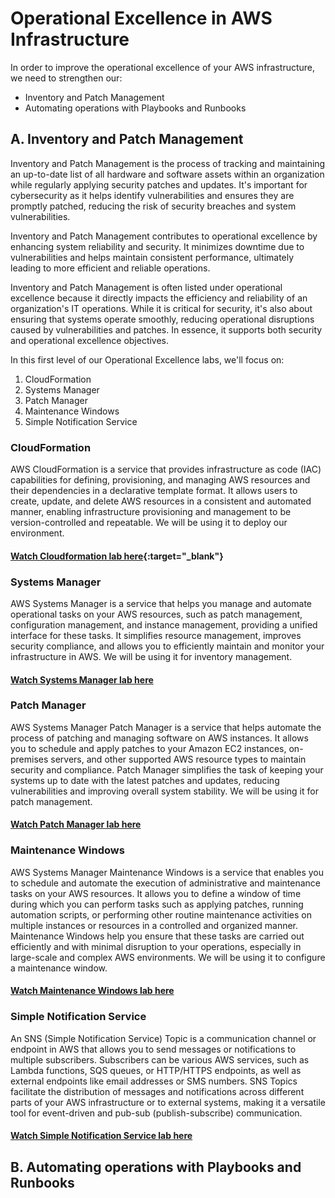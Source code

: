 # Operational Excellence in AWS Infrastructure

In order to improve the operational excellence of your AWS infrastructure, we need to strengthen our:

- Inventory and Patch Management
- Automating operations with Playbooks and Runbooks 

## A. Inventory and Patch Management

Inventory and Patch Management is the process of tracking and maintaining an up-to-date list of all hardware and software assets within an organization while regularly applying security patches and updates. It's important for cybersecurity as it helps identify vulnerabilities and ensures they are promptly patched, reducing the risk of security breaches and system vulnerabilities.

Inventory and Patch Management contributes to operational excellence by enhancing system reliability and security. It minimizes downtime due to vulnerabilities and helps maintain consistent performance, ultimately leading to more efficient and reliable operations.

Inventory and Patch Management is often listed under operational excellence because it directly impacts the efficiency and reliability of an organization's IT operations. While it is critical for security, it's also about ensuring that systems operate smoothly, reducing operational disruptions caused by vulnerabilities and patches. In essence, it supports both security and operational excellence objectives.

In this first level of our Operational Excellence labs, we'll focus on:

1. CloudFormation
2. Systems Manager
3. Patch Manager
4. Maintenance Windows
5. Simple Notification Service

### CloudFormation

AWS CloudFormation is a service that provides infrastructure as code (IAC) capabilities for defining, provisioning, and managing AWS resources and their dependencies in a declarative template format. It allows users to create, update, and delete AWS resources in a consistent and automated manner, enabling infrastructure provisioning and management to be version-controlled and repeatable. We will be using it to deploy our environment.

#### [Watch Cloudformation lab here](https://www.youtube.com/watch?v=PesME7dezW8 "Cloudformation Well Architected lab link"){:target="_blank"}



### Systems Manager

AWS Systems Manager is a service that helps you manage and automate operational tasks on your AWS resources, such as patch management, configuration management, and instance management, providing a unified interface for these tasks. It simplifies resource management, improves security compliance, and allows you to efficiently maintain and monitor your infrastructure in AWS. We will be using it for inventory management.

#### [Watch Systems Manager lab here](https://www.youtube.com/watch?v=PesME7dezW8 "Systems Manager Well Architechtedd lab link")

### Patch Manager

AWS Systems Manager Patch Manager is a service that helps automate the process of patching and managing software on AWS instances. It allows you to schedule and apply patches to your Amazon EC2 instances, on-premises servers, and other supported AWS resource types to maintain security and compliance. Patch Manager simplifies the task of keeping your systems up to date with the latest patches and updates, reducing vulnerabilities and improving overall system stability. We will be using it for patch management.

#### [Watch Patch Manager lab here](https://www.youtube.com/watch?v=PesME7dezW8 "Patch Manager Well Architechted lab link")

### Maintenance Windows

AWS Systems Manager Maintenance Windows is a service that enables you to schedule and automate the execution of administrative and maintenance tasks on your AWS resources. It allows you to define a window of time during which you can perform tasks such as applying patches, running automation scripts, or performing other routine maintenance activities on multiple instances or resources in a controlled and organized manner. Maintenance Windows help you ensure that these tasks are carried out efficiently and with minimal disruption to your operations, especially in large-scale and complex AWS environments. We will be using it to configure a maintenance window.

#### [Watch Maintenance Windows lab here](https://www.youtube.com/watch?v=PesME7dezW8 "Maintenance Windows Well Architechted lab link")

### Simple Notification Service

An SNS (Simple Notification Service) Topic is a communication channel or endpoint in AWS that allows you to send messages or notifications to multiple subscribers. Subscribers can be various AWS services, such as Lambda functions, SQS queues, or HTTP/HTTPS endpoints, as well as external endpoints like email addresses or SMS numbers. SNS Topics facilitate the distribution of messages and notifications across different parts of your AWS infrastructure or to external systems, making it a versatile tool for event-driven and pub-sub (publish-subscribe) communication.

#### [Watch Simple Notification Service lab here](https://www.youtube.com/watch?v=PesME7dezW8 "Simple Notification Service Well Architechted lab link")

## B. Automating operations with Playbooks and Runbooks 